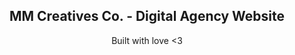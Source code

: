 <div align="center">
  <h2 align="center">MM Creatives Co. - Digital Agency Website</h2>

  Built with love <3

</div>

<br />
